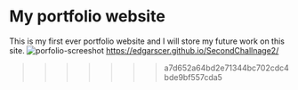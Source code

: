 My portfolio website 
=======
This is my first ever portfolio website and I will store my future work on this site.
![porfolio-screeshot](https://user-images.githubusercontent.com/108669663/205723426-8d357291-bb59-4ba4-84f4-df3bbae35bb9.png)
https://edgarscer.github.io/SecondChallnage2/
>>>>>>> a7d652a64bd2e71344bc702cdc4bde9bf557cda5
